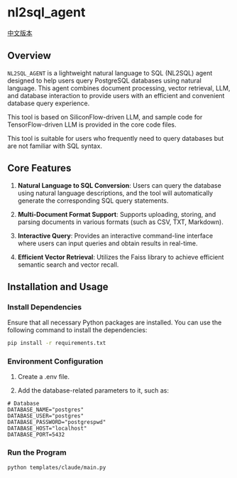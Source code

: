 
# nl2sql_agent

[中文版本](README.md)

## Overview

`NL2SQL_AGENT` is a lightweight natural language to SQL (NL2SQL) agent designed to help users query PostgreSQL databases using natural language. This agent combines document processing, vector retrieval, LLM, and database interaction to provide users with an efficient and convenient database query experience.

This tool is based on SiliconFlow-driven LLM, and sample code for TensorFlow-driven LLM is provided in the core code files.

This tool is suitable for users who frequently need to query databases but are not familiar with SQL syntax.

## Core Features

1.  **Natural Language to SQL Conversion**: Users can query the database using natural language descriptions, and the tool will automatically generate the corresponding SQL query statements.

2.  **Multi-Document Format Support**: Supports uploading, storing, and parsing documents in various formats (such as CSV, TXT, Markdown).

3.  **Interactive Query**: Provides an interactive command-line interface where users can input queries and obtain results in real-time.

4.  **Efficient Vector Retrieval**: Utilizes the Faiss library to achieve efficient semantic search and vector recall.

## Installation and Usage

### Install Dependencies

Ensure that all necessary Python packages are installed. You can use the following command to install the dependencies:

```bash
pip install -r requirements.txt
```

### Environment Configuration
1. Create a .env file.

2. Add the database-related parameters to it, such as:
```
# Database
DATABASE_NAME="postgres"
DATABASE_USER="postgres"
DATABASE_PASSWORD="postgrespwd"
DATABASE_HOST="localhost"
DATABASE_PORT=5432
```
### Run the Program

```bash
python templates/claude/main.py
```